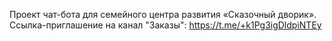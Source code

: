﻿Проект чат-бота для семейного центра развития «Сказочный дворик».
Ссылка-приглашение на канал "Заказы": https://t.me/+k1Pg3igDldpiNTEy
